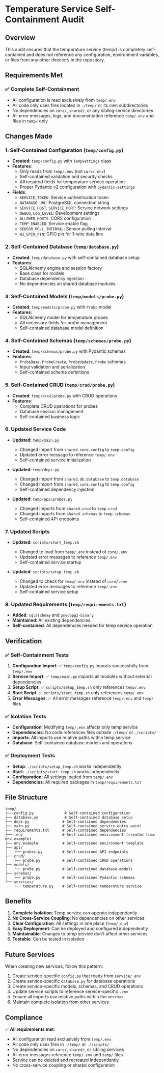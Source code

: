 # Temperature Service Self-Containment Audit

## Overview
This audit ensures that the temperature service (temp/) is completely self-contained and does not reference any configuration, environment variables, or files from any other directory in the repository.

## Requirements Met

### ✅ **Complete Self-Containment**
- All configuration is read exclusively from `temp/.env`
- All code only uses files located in `./temp/` or its own subdirectories
- No dependencies on `core/`, `shared/`, or any sibling service directories
- All error messages, logs, and documentation reference `temp/.env` and files in `temp/` only

## Changes Made

### 1. Self-Contained Configuration (`temp/config.py`)
- **Created**: `temp/config.py` with `TempSettings` class
- **Features**:
  - Only reads from `temp/.env` (not `core/.env`)
  - Self-contained validation and security checks
  - All required fields for temperature service operation
  - Proper Pydantic v2 configuration with `pydantic-settings`
- **Fields**:
  - `SERVICE_TOKEN`: Service authentication token
  - `DATABASE_URL`: PostgreSQL connection string
  - `SERVICE_HOST`, `SERVICE_PORT`: Service network settings
  - `DEBUG`, `LOG_LEVEL`: Development settings
  - `ALLOWED_HOSTS`: CORS configuration
  - `TEMP_ENABLED`: Service enable flag
  - `SENSOR_POLL_INTERVAL`: Sensor polling interval
  - `W1_GPIO_PIN`: GPIO pin for 1-wire data line

### 2. Self-Contained Database (`temp/database.py`)
- **Created**: `temp/database.py` with self-contained database setup
- **Features**:
  - SQLAlchemy engine and session factory
  - Base class for models
  - Database dependency injection
  - No dependencies on shared database modules

### 3. Self-Contained Models (`temp/models/probe.py`)
- **Created**: `temp/models/probe.py` with `Probe` model
- **Features**:
  - SQLAlchemy model for temperature probes
  - All necessary fields for probe management
  - Self-contained database model definition

### 4. Self-Contained Schemas (`temp/schemas/probe.py`)
- **Created**: `temp/schemas/probe.py` with Pydantic schemas
- **Features**:
  - `ProbeBase`, `ProbeCreate`, `ProbeUpdate`, `Probe` schemas
  - Input validation and serialization
  - Self-contained schema definitions

### 5. Self-Contained CRUD (`temp/crud/probe.py`)
- **Created**: `temp/crud/probe.py` with CRUD operations
- **Features**:
  - Complete CRUD operations for probes
  - Database session management
  - Self-contained business logic

### 6. Updated Service Code
- **Updated**: `temp/main.py`
  - Changed import from `shared.core.config` to `temp.config`
  - Updated error message to reference `temp/.env`
  - Self-contained service initialization

- **Updated**: `temp/deps.py`
  - Changed import from `shared.db.database` to `temp.database`
  - Changed import from `shared.core.config` to `temp.config`
  - Self-contained dependency injection

- **Updated**: `temp/api/probes.py`
  - Changed imports from `shared.crud` to `temp.crud`
  - Changed imports from `shared.schemas` to `temp.schemas`
  - Self-contained API endpoints

### 7. Updated Scripts
- **Updated**: `scripts/start_temp.sh`
  - Changed to load from `temp/.env` instead of `core/.env`
  - Updated error messages to reference `temp/.env`
  - Self-contained service startup

- **Updated**: `scripts/setup_temp.sh`
  - Changed to check for `temp/.env` instead of `core/.env`
  - Updated error messages to reference `temp/.env`
  - Self-contained service setup

### 8. Updated Requirements (`temp/requirements.txt`)
- **Added**: `sqlalchemy` and `psycopg2-binary`
- **Maintained**: All existing dependencies
- **Self-contained**: All dependencies needed for temp service operation

## Verification

### ✅ **Self-Containment Tests**
1. **Configuration Import**: ✅ `temp/config.py` imports successfully from `temp/.env`
2. **Service Import**: ✅ `temp/main.py` imports all modules without external dependencies
3. **Setup Script**: ✅ `scripts/setup_temp.sh` only references `temp/.env`
4. **Start Script**: ✅ `scripts/start_temp.sh` only references `temp/.env`
5. **Error Messages**: ✅ All error messages reference `temp/.env` and `temp/` files

### ✅ **Isolation Tests**
- **Configuration**: Modifying `temp/.env` affects only temp service
- **Dependencies**: No code references files outside `./temp/` or `./scripts/`
- **Imports**: All imports use relative paths within temp service
- **Database**: Self-contained database models and operations

### ✅ **Deployment Tests**
- **Setup**: `./scripts/setup_temp.sh` works independently
- **Start**: `./scripts/start_temp.sh` works independently
- **Configuration**: All settings loaded from `temp/.env`
- **Dependencies**: All required packages in `temp/requirements.txt`

## File Structure

```
temp/
├── config.py              # Self-contained configuration
├── database.py            # Self-contained database setup
├── deps.py               # Self-contained dependencies
├── main.py               # Self-contained service entry point
├── requirements.txt      # Self-contained dependencies
├── .env                  # Self-contained environment (created from env.example)
├── env.example           # Self-contained environment template
├── api/
│   └── probes.py         # Self-contained API endpoints
├── crud/
│   └── probe.py          # Self-contained CRUD operations
├── models/
│   └── probe.py          # Self-contained database models
├── schemas/
│   └── probe.py          # Self-contained Pydantic schemas
└── services/
    └── temperature.py    # Self-contained temperature service
```

## Benefits

1. **Complete Isolation**: Temp service can operate independently
2. **No Cross-Service Coupling**: No dependencies on other services
3. **Clear Configuration**: All settings in one place (`temp/.env`)
4. **Easy Deployment**: Can be deployed and configured independently
5. **Maintainable**: Changes to temp service don't affect other services
6. **Testable**: Can be tested in isolation

## Future Services

When creating new services, follow this pattern:
1. Create service-specific `config.py` that reads from `service/.env`
2. Create service-specific `database.py` for database operations
3. Create service-specific models, schemas, and CRUD operations
4. Update service scripts to reference service-specific `.env`
5. Ensure all imports use relative paths within the service
6. Maintain complete isolation from other services

## Compliance

✅ **All requirements met**:
- All configuration read exclusively from `temp/.env`
- All code only uses files in `./temp/` or `./scripts/`
- No dependencies on `core/`, `shared/`, or sibling services
- All error messages reference `temp/.env` and `temp/` files
- Service can be deleted and recreated independently
- No cross-service coupling or shared configuration 